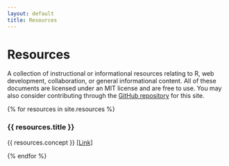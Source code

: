```yaml
---
layout: default
title: Resources
---
```


# Resources

A collection of instructional or informational resources relating to R, web development, collaboration, or general informational content.  All of these documents are licensed under an MIT license and are free to use.  You may also consider contributing through the [GitHub repository](https://github.com/SimonGoring/simongoring.github.io) for this site.

{% for resources in site.resources %}
  <div class="col-lg-3 col-md-6 text-center">
    <div class="resource-box">
      <h3>{{ resources.title }}</h3>
      {{ resources.concept }} <a href="{{resources.url}}">[Link]</a>
      <p>
    </div>
  </div>
{% endfor %}
